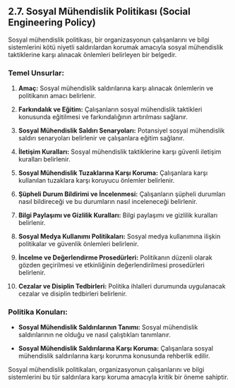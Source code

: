 ## 2.7. Sosyal Mühendislik Politikası (Social Engineering Policy)

Sosyal mühendislik politikası, bir organizasyonun çalışanlarını ve bilgi sistemlerini kötü niyetli saldırılardan korumak amacıyla sosyal mühendislik taktiklerine karşı alınacak önlemleri belirleyen bir belgedir.

### Temel Unsurlar:

1. **Amaç:** Sosyal mühendislik saldırılarına karşı alınacak önlemlerin ve politikanın amacı belirlenir.

2. **Farkındalık ve Eğitim:** Çalışanların sosyal mühendislik taktikleri konusunda eğitilmesi ve farkındalığının artırılması sağlanır.

3. **Sosyal Mühendislik Saldırı Senaryoları:** Potansiyel sosyal mühendislik saldırı senaryoları belirlenir ve çalışanlara eğitim sağlanır.

4. **İletişim Kuralları:** Sosyal mühendislik taktiklerine karşı güvenli iletişim kuralları belirlenir.

5. **Sosyal Mühendislik Tuzaklarına Karşı Koruma:** Çalışanlara karşı kullanılan tuzaklara karşı koruyucu önlemler belirlenir.

6. **Şüpheli Durum Bildirimi ve İncelenmesi:** Çalışanların şüpheli durumları nasıl bildireceği ve bu durumların nasıl inceleneceği belirlenir.

7. **Bilgi Paylaşımı ve Gizlilik Kuralları:** Bilgi paylaşımı ve gizlilik kuralları belirlenir.

8. **Sosyal Medya Kullanımı Politikaları:** Sosyal medya kullanımına ilişkin politikalar ve güvenlik önlemleri belirlenir.

9. **İncelme ve Değerlendirme Prosedürleri:** Politikanın düzenli olarak gözden geçirilmesi ve etkinliğinin değerlendirilmesi prosedürleri belirlenir.

10. **Cezalar ve Disiplin Tedbirleri:** Politika ihlalleri durumunda uygulanacak cezalar ve disiplin tedbirleri belirlenir.

### Politika Konuları:

- **Sosyal Mühendislik Saldırılarının Tanımı:** Sosyal mühendislik saldırılarının ne olduğu ve nasıl çalıştıkları tanımlanır.

- **Sosyal Mühendislik Saldırılarına Karşı Koruma:** Çalışanlara sosyal mühendislik saldırılarına karşı korunma konusunda rehberlik edilir.

Sosyal mühendislik politikaları, organizasyonun çalışanlarını ve bilgi sistemlerini bu tür saldırılara karşı koruma amacıyla kritik bir öneme sahiptir.
